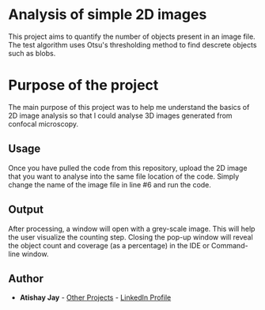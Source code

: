 # Analysis of simple 2D images

This project aims to quantify the number of objects present in an image file. The test algorithm uses Otsu's thresholding method to find descrete objects such as blobs. 

# Purpose of the project

The main purpose of this project was to help me understand the basics of 2D image analysis so that I could analyse 3D images generated from confocal microscopy.

## Usage

Once you have pulled the code from this repository, upload the 2D image that you want to analyse into the same file location of the code. Simply change the name of the image file in line #6 and run the code.

## Output

After processing, a window will open with a grey-scale image. This will help the user visualize the counting step. Closing the pop-up window will reveal the object count and coverage (as a percentage) in the IDE or Command-line window.

## Author
* **Atishay Jay** - [Other Projects](https://github.com/Atishayjay?tab=projects)
                  - [LinkedIn Profile](www.linkedin.com/in/atishay-jay-4b0112177)
               
